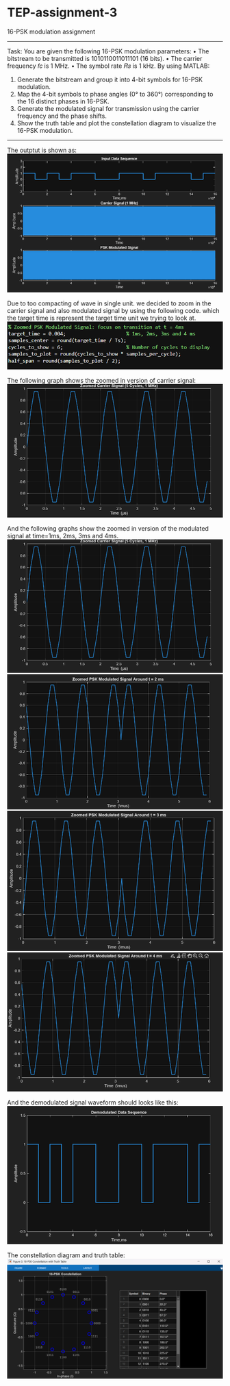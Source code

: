 # TEP-assignment-3
16-PSK modulation assignment

---------------------------------------------------------------------------------------------------------------------------
Task:
You are given the following 16-PSK modulation parameters:
• The bitstream to be transmitted is 1010110011011101 (16 bits).
• The carrier frequency 𝑓𝑐
is 1 MHz.
• The symbol rate 𝑅𝑠
is 1 kHz.
By using MATLAB:
1. Generate the bitstream and group it into 4-bit symbols for 16-PSK modulation.
2. Map the 4-bit symbols to phase angles (0° to 360°) corresponding to the 16 distinct
phases in 16-PSK.
3. Generate the modulated signal for transmission using the carrier frequency and
the phase shifts.
4. Show the truth table and plot the constellation diagram to visualize the 16-PSK
modulation.
----------------------------------------------------------------------------------------------------------------------------


The outptut is shown as:
![image alt](https://github.com/bubbleman0000/TEP-assignment-3/blob/main/image/output%20waveform.png?raw=true)

Due to too compacting of wave in single unit. we decided to zoom in the carrier signal and also modulated signal by using
the following code. which the target time is represent the target time unit we trying to look at.
![image alt](https://github.com/bubbleman0000/TEP-assignment-3/blob/main/image/code.png?raw=true)

The following graph shows the zoomed in version of carrier signal:
![image alt](https://github.com/bubbleman0000/TEP-assignment-3/blob/main/image/carrier%20signal.png?raw=true)

And the following graphs show the zoomed in version of the modulated signal at time=1ms, 2ms, 3ms and 4ms.
![image alt](https://github.com/bubbleman0000/TEP-assignment-3/blob/main/image/carrier%20signal.png?raw=true)
![image alt](https://github.com/bubbleman0000/TEP-assignment-3/blob/main/image/t=2ms.png?raw=true)
![image alt](https://github.com/bubbleman0000/TEP-assignment-3/blob/main/image/t=3ms.png?raw=true)
![image alt](https://github.com/bubbleman0000/TEP-assignment-3/blob/main/image/t=4ms.png?raw=true)

And the demodulated signal waveform should looks like this:
![image alt](https://github.com/bubbleman0000/TEP-assignment-3/blob/main/image/demodulated%20wave.png?raw=true)

The constellation diagram and truth table:
![image alt](https://github.com/bubbleman0000/TEP-assignment-3/blob/main/image/constellation%20table.png?raw=true)
